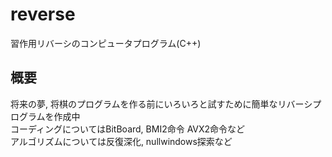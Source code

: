 # reverse
習作用リバーシのコンピュータプログラム(C++)

## 概要
将来の夢, 将棋のプログラムを作る前にいろいろと試すために簡単なリバーシプログラムを作成中  
コーディングについてはBitBoard, BMI2命令 AVX2命令など  
アルゴリズムについては反復深化, nullwindows探索など  
